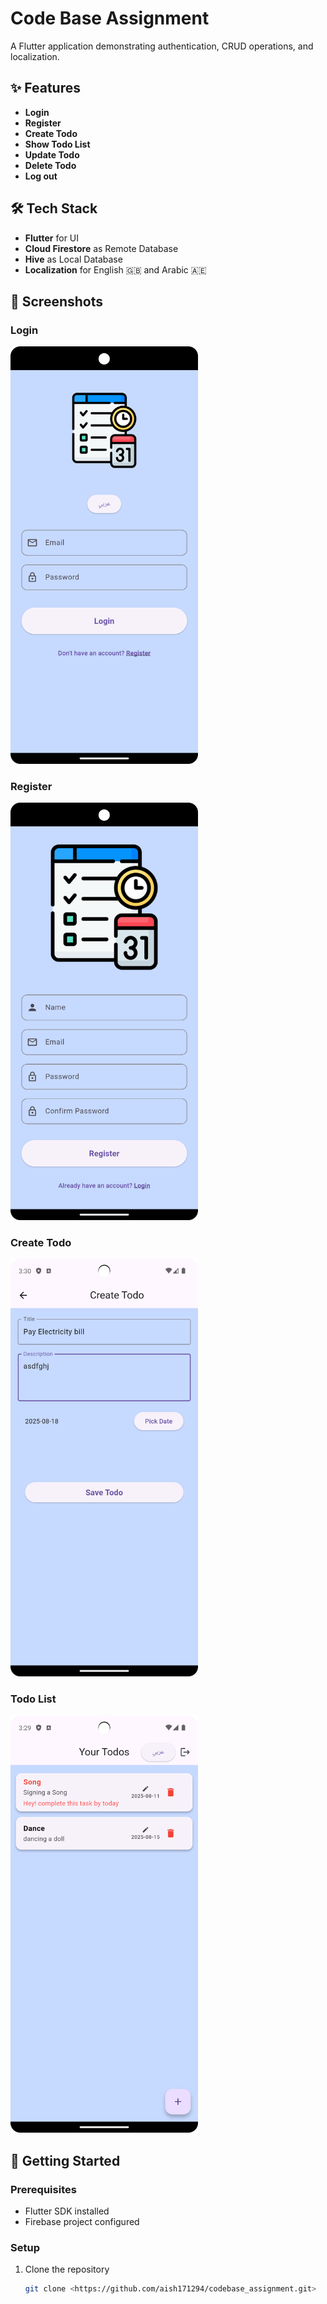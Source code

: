 # Code Base Assignment

A Flutter application demonstrating authentication, CRUD operations, and localization.

## ✨ Features
- **Login**
- **Register**
- **Create Todo**
- **Show Todo List**
- **Update Todo**
- **Delete Todo**
- **Log out**

## 🛠️ Tech Stack
- **Flutter** for UI
- **Cloud Firestore** as Remote Database
- **Hive** as Local Database
- **Localization** for English 🇬🇧 and Arabic 🇦🇪

## 📸 Screenshots

### Login
<img src="screen_shots/login.png" width="300" />

### Register
<img src="screen_shots/register.png" width="300" />

### Create Todo
<img src="screen_shots/create_todo.png" width="300" />

### Todo List
<img src="screen_shots/todo_list.png" width="300" />

## 🚀 Getting Started

### Prerequisites
- Flutter SDK installed
- Firebase project configured

### Setup
1. Clone the repository
   ```bash
   git clone <https://github.com/aish171294/codebase_assignment.git>
